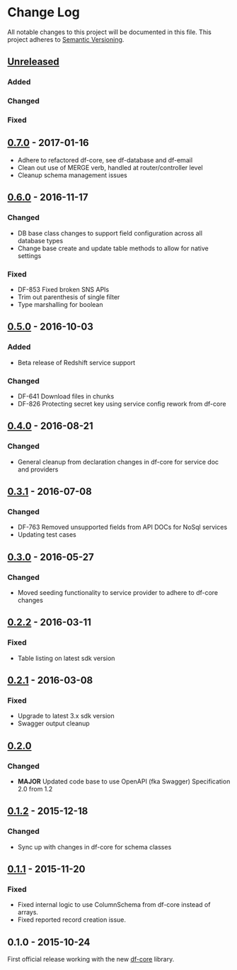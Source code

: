 # Change Log
All notable changes to this project will be documented in this file.
This project adheres to [Semantic Versioning](http://semver.org/).

## [Unreleased]
### Added
### Changed
### Fixed

## [0.7.0] - 2017-01-16
- Adhere to refactored df-core, see df-database and df-email
- Clean out use of MERGE verb, handled at router/controller level
- Cleanup schema management issues

## [0.6.0] - 2016-11-17
### Changed
- DB base class changes to support field configuration across all database types
- Change base create and update table methods to allow for native settings

### Fixed
- DF-853 Fixed broken SNS APIs
- Trim out parenthesis of single filter
- Type marshalling for boolean

## [0.5.0] - 2016-10-03
### Added
- Beta release of Redshift service support

### Changed
- DF-641 Download files in chunks
- DF-826 Protecting secret key using service config rework from df-core

## [0.4.0] - 2016-08-21
### Changed
- General cleanup from declaration changes in df-core for service doc and providers

## [0.3.1] - 2016-07-08
### Changed
- DF-763 Removed unsupported fields from API DOCs for NoSql services
- Updating test cases

## [0.3.0] - 2016-05-27
### Changed
- Moved seeding functionality to service provider to adhere to df-core changes

## [0.2.2] - 2016-03-11
### Fixed
- Table listing on latest sdk version

## [0.2.1] - 2016-03-08
### Fixed
- Upgrade to latest 3.x sdk version
- Swagger output cleanup

## [0.2.0]
### Changed
- **MAJOR** Updated code base to use OpenAPI (fka Swagger) Specification 2.0 from 1.2

## [0.1.2] - 2015-12-18
### Changed
- Sync up with changes in df-core for schema classes

## [0.1.1] - 2015-11-20
### Fixed
- Fixed internal logic to use ColumnSchema from df-core instead of arrays.
- Fixed reported record creation issue.

## 0.1.0 - 2015-10-24
First official release working with the new [df-core](https://github.com/dreamfactorysoftware/df-core) library.

[Unreleased]: https://github.com/dreamfactorysoftware/df-aws/compare/0.7.0...HEAD
[0.7.0]: https://github.com/dreamfactorysoftware/df-aws/compare/0.6.0...0.7.0
[0.6.0]: https://github.com/dreamfactorysoftware/df-aws/compare/0.5.0...0.6.0
[0.5.0]: https://github.com/dreamfactorysoftware/df-aws/compare/0.4.0...0.5.0
[0.4.0]: https://github.com/dreamfactorysoftware/df-aws/compare/0.3.1...0.4.0
[0.3.1]: https://github.com/dreamfactorysoftware/df-aws/compare/0.3.0...0.3.1
[0.3.0]: https://github.com/dreamfactorysoftware/df-aws/compare/0.2.1...0.3.0
[0.2.2]: https://github.com/dreamfactorysoftware/df-aws/compare/0.2.1...0.2.2
[0.2.1]: https://github.com/dreamfactorysoftware/df-aws/compare/0.2.0...0.2.1
[0.2.0]: https://github.com/dreamfactorysoftware/df-aws/compare/0.1.2...0.2.0
[0.1.2]: https://github.com/dreamfactorysoftware/df-aws/compare/0.1.1...0.1.2
[0.1.1]: https://github.com/dreamfactorysoftware/df-aws/compare/0.1.0...0.1.1
